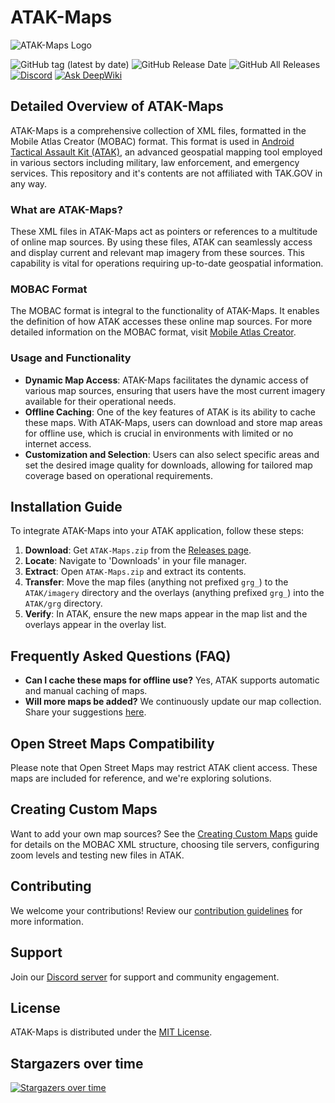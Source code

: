 # ATAK-Maps

![ATAK-Maps Logo](https://github.com/joshuafuller/ATAK-Maps/blob/master/images/ATAK_MAPS_Logo.png?raw=true)

![GitHub tag (latest by date)](https://img.shields.io/github/v/tag/joshuafuller/ATAK-Maps) ![GitHub Release Date](https://img.shields.io/github/release-date/joshuafuller/ATAK-Maps?style=flat) ![GitHub All Releases](https://img.shields.io/github/downloads/joshuafuller/ATAK-Maps/total?style=flat) [![Discord](https://img.shields.io/discord/698067185515495436?style=flat)](https://discord.gg/dQUYADMW87) [![Ask DeepWiki](https://deepwiki.com/badge.svg)](https://deepwiki.com/joshuafuller/ATAK-Maps)

## Detailed Overview of ATAK-Maps

ATAK-Maps is a comprehensive collection of XML files, formatted in the Mobile Atlas Creator (MOBAC) format. This format is used in [Android Tactical Assault Kit (ATAK)](https://tak.gov), an advanced geospatial mapping tool employed in various sectors including military, law enforcement, and emergency services. This repository and it's contents are not affiliated with TAK.GOV in any way.

### What are ATAK-Maps?

These XML files in ATAK-Maps act as pointers or references to a multitude of online map sources. By using these files, ATAK can seamlessly access and display current and relevant map imagery from these sources. This capability is vital for operations requiring up-to-date geospatial information.

### MOBAC Format

The MOBAC format is integral to the functionality of ATAK-Maps. It enables the definition of how ATAK accesses these online map sources. For more detailed information on the MOBAC format, visit [Mobile Atlas Creator](https://mobac.sourceforge.io/).

### Usage and Functionality

- **Dynamic Map Access**: ATAK-Maps facilitates the dynamic access of various map sources, ensuring that users have the most current imagery available for their operational needs.
- **Offline Caching**: One of the key features of ATAK is its ability to cache these maps. With ATAK-Maps, users can download and store map areas for offline use, which is crucial in environments with limited or no internet access.
- **Customization and Selection**: Users can also select specific areas and set the desired image quality for downloads, allowing for tailored map coverage based on operational requirements.

## Installation Guide

To integrate ATAK-Maps into your ATAK application, follow these steps:

1. **Download**: Get `ATAK-Maps.zip` from the [Releases page](https://github.com/joshuafuller/ATAK-Maps/releases).
2. **Locate**: Navigate to 'Downloads' in your file manager.
3. **Extract**: Open `ATAK-Maps.zip` and extract its contents.
4. **Transfer**: Move the map files (anything not prefixed `grg_`) to the `ATAK/imagery` directory and the overlays (anything prefixed `grg_`) into the `ATAK/grg` directory.
5. **Verify**: In ATAK, ensure the new maps appear in the map list and the overlays appear in the overlay list.

## Frequently Asked Questions (FAQ)

- **Can I cache these maps for offline use?** Yes, ATAK supports automatic and manual caching of maps.
- **Will more maps be added?** We continuously update our map collection. Share your suggestions [here](https://github.com/joshuafuller/ATAK-Maps/issues).

## Open Street Maps Compatibility

Please note that Open Street Maps may restrict ATAK client access. These maps are included for reference, and we're exploring solutions.

## Creating Custom Maps

Want to add your own map sources? See the [Creating Custom Maps](docs/creating-custom-maps.md) guide for details on the MOBAC XML structure, choosing tile servers, configuring zoom levels and testing new files in ATAK.

## Contributing

We welcome your contributions! Review our [contribution guidelines](CONTRIBUTING.md) for more information.

## Support

Join our [Discord server](https://discord.gg/dQUYADMW87) for support and community engagement.

## License

ATAK-Maps is distributed under the [MIT License](LICENSE).
                        
## Stargazers over time
[![Stargazers over time](https://starchart.cc/joshuafuller/ATAK-Maps.svg?variant=adaptive)](https://starchart.cc/joshuafuller/ATAK-Maps)

                    
